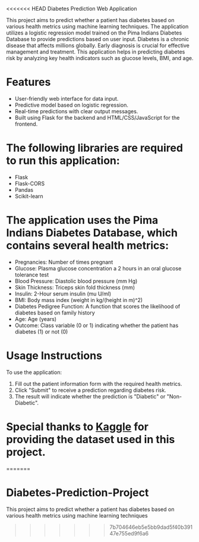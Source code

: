 <<<<<<< HEAD
Diabetes Prediction Web Application

This project aims to predict whether a patient has diabetes based on various health metrics using machine learning techniques. The application utilizes a logistic regression model trained on the Pima Indians Diabetes Database to provide predictions based on user input.
Diabetes is a chronic disease that affects millions globally. Early diagnosis is crucial for effective management and treatment. This application helps in predicting diabetes risk by analyzing key health indicators such as glucose levels, BMI, and age.

# Features
- User-friendly web interface for data input.
- Predictive model based on logistic regression.
- Real-time predictions with clear output messages.
- Built using Flask for the backend and HTML/CSS/JavaScript for the frontend.

# The following libraries are required to run this application:
- Flask
- Flask-CORS
- Pandas
- Scikit-learn


# The application uses the Pima Indians Diabetes Database, which contains several health metrics:
- Pregnancies: Number of times pregnant
- Glucose: Plasma glucose concentration a 2 hours in an oral glucose tolerance test
- Blood Pressure: Diastolic blood pressure (mm Hg)
- Skin Thickness: Triceps skin fold thickness (mm)
- Insulin: 2-Hour serum insulin (mu U/ml)
- BMI: Body mass index (weight in kg/(height in m)^2)
- Diabetes Pedigree Function: A function that scores the likelihood of diabetes based on family history
- Age: Age (years)
- Outcome: Class variable (0 or 1) indicating whether the patient has diabetes (1) or not (0)


# Usage Instructions
To use the application:
1. Fill out the patient information form with the required health metrics.
2. Click "Submit" to receive a prediction regarding diabetes risk.
3. The result will indicate whether the prediction is "Diabetic" or "Non-Diabetic".


# Special thanks to [Kaggle](https://www.kaggle.com/uciml/pima-indians-diabetes-database) for providing the dataset used in this project.
=======
# Diabetes-Prediction-Project
This project aims to predict whether a patient has diabetes based on various health metrics using machine learning techniques
>>>>>>> 7b704646eb5e5bb9dad5f40b39147e755ed9f6a6
